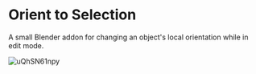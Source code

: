# Orient to Selection
 A small Blender addon for changing an object's local orientation while in edit mode.

![uQhSN61npy](https://user-images.githubusercontent.com/12982300/127409850-6f22147a-0145-4229-aa50-e18ceb57171a.gif)
